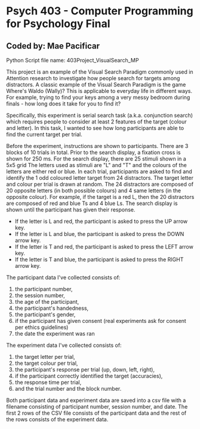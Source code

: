 # Psych 403 - Computer Programming for Psychology Final 
## Coded by: Mae Pacificar

Python Script file name: 403Project_VisualSearch_MP

This project is an example of the Visual Search Paradigm commonly used in Attention research to investigate how people search for targets among distractors.
A classic example of the Visual Search Paradigm is the game Where's Waldo (Wally)?
This is applicable to everyday life in different ways. 
For example, trying to find your keys among a very messy bedroom during finals - how long does it take for you to find it?

Specifically, this experiment is serial search task (a.k.a. conjunction search) which requires people to consider at least 2 features of the target (colour and letter).
In this task, I wanted to see how long participants are able to find the current target per trial.

Before the experiment, instructions are shown to participants. 
There are 3 blocks of 10 trials in total.
Prior to the search display, a fixation cross is shown for 250 ms.
For the search display, there are 25 stimuli shown in a 5x5 grid
The letters used as stimuli are "L" and "T" and the colours of the letters are either red or blue.
In each trial, participants are asked to find and identify the 1 odd coloured letter target from 24 distractors.
The target letter and colour per trial is drawn at random.
The 24 distractors are composed of 20 opposite letters (in both possible colours) and 4 same letters (in the opposite colour).
For example, if the target is a red L, then the 20 distractors are composed of red and blue Ts and 4 blue Ls.
The search display is shown until the participant has given their response.

- If the letter is L and red, the participant is asked to press the UP arrow key.
- If the letter is L and blue, the participant is asked to press the DOWN arrow key.
- If the letter is T and red, the participant is asked to press the LEFT arrow key.
- If the letter is T and blue, the participant is asked to press the RIGHT arrow key.

The participant data I've collected consists of:
1. the participant number,
2. the session number,
3. the age of the participant,
4. the participant's handedness,
5. the participant's gender,
6. if the participant has given consent (real experiments ask for consent per ethics guidelines)
7. the date the experiment was ran

The experiment data I've collected consists of: 
1. the target letter per trial,
2. the target colour per trial, 
3. the participant's response per trial (up, down, left, right),
4. if the participant correctly identified the target (accuracies),
5. the response time per trial,
6. and the trial number and the block number.

Both participant data and experiment data are saved into a csv file with a filename consisting of participant number, session number, and date. 
The first 2 rows of the CSV file consists of the participant data and the rest of the rows consists of the experiment data.
